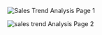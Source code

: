 
![Sales Trend Analysis Page 1](https://user-images.githubusercontent.com/101113632/225291761-85abf13a-3993-4205-8019-5626fb694a21.PNG)

![sales trend Analysis Page 2](https://user-images.githubusercontent.com/101113632/225292140-c132875c-a560-4477-9089-8d6a8f3db4fb.PNG)
